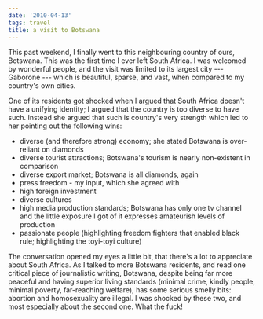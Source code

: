 ```yaml
---
date: '2010-04-13'
tags: travel
title: a visit to Botswana
---
```


This past weekend, I finally went to this neighbouring country of ours,
Botswana. This was the first time I ever left South Africa. I was
welcomed by wonderful people, and the visit was limited to its largest
city --- Gaborone --- which is beautiful, sparse, and vast, when
compared to my country\'s own cities.

One of its residents got shocked when I argued that South Africa
doesn\'t have a unifying identity; I argued that the country is too
diverse to have such. Instead she argued that such is country\'s very
strength which led to her pointing out the following wins:

-   diverse (and therefore strong) economy; she stated Botswana is
    over-reliant on diamonds
-   diverse tourist attractions; Botswana\'s tourism is nearly
    non-existent in comparison
-   diverse export market; Botswana is all diamonds, again
-   press freedom - my input, which she agreed with
-   high foreign investment
-   diverse cultures
-   high media production standards; Botswana has only one tv channel
    and the little exposure I got of it expresses amateurish levels of
    production
-   passionate people (highlighting freedom fighters that enabled black
    rule; highlighting the toyi-toyi culture)

The conversation opened my eyes a little bit, that there\'s a lot to
appreciate about South Africa. As I talked to more Botswana residents,
and read one critical piece of journalistic writing, Botswana, despite
being far more peaceful and having superior living standards (minimal
crime, kindly people, minimal poverty, far-reaching welfare), has some
serious smelly bits: abortion and homosexuality are illegal. I was
shocked by these two, and most especially about the second one. What the
fuck!
